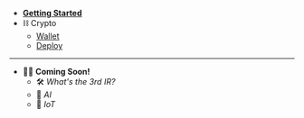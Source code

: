 * [**Getting Started**](home.md)
* ⛓ Crypto
	* [Wallet](wallet.md)
	* [Deploy](deploy.md)

---	
* 👩‍💻 **Coming Soon!**
	* 🛠 *What's the 3rd IR?* 
	* 🧠 *AI*
	* 🤖 *IoT*
